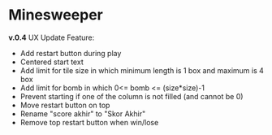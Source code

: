# Minesweeper
**v.0.4**
UX Update
Feature:
- Add restart button during play
- Centered start text
- Add limit for tile size in which minimum length is 1 box and maximum is 4 box
- Add limit for bomb in which 0<= bomb <= (size*size)-1
- Prevent starting if one of the column is not filled (and cannot be 0)
- Move restart button on top
- Rename "score akhir" to "Skor Akhir"
- Remove top restart button when win/lose